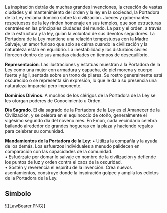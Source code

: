 La inspiración detrás de muchas grandes invenciones, la creación de vastas ciudades y el mantenimiento del orden y la ley en la sociedad, la Portadora de la Ley reclama dominio sobre la civilización. Jueces y gobernantes respetuosos de la ley rinden homenaje en sus templos, que son estructuras centrales en las principales ciudades del mundo. La paz y el orden, a través de la estructura y la ley, guían la voluntad de sus devotos seguidores. La Portadora de la Ley mantiene una relación tempestuosa con la Madre Salvaje, un amor furioso que solo se calma cuando la civilización y la naturaleza están en equilibrio. La inestabilidad y los disturbios civiles florecen dentro de sus amadas ciudades en tiempos de desequilibrio. 

**Representación**. Las ilustraciones y estatuas muestran a la Portadora de la Ley como una mujer con armadura y capucha, de piel morena y cuerpo fuerte y ágil, sentada sobre un trono de pilares. Su rostro generalmente está oscurecido o se representa sin expresión, lo que le da a su presencia una naturaleza imparcial pero imponente. 

**Dominios Divinos**. A muchos de los clérigos de la Portadora de la Ley se les otorgan poderes de Conocimiento u Orden. 

**Día Sagrado**. El día sagrado de la Portadora de la Ley es el Amanecer de la Civilización, y se celebra en el equinoccio de otoño, generalmente el vigésimo segundo día del noveno mes. En Emon, cada vecindario celebra bailando alrededor de grandes hogueras en la plaza y haciendo regalos para celebrar su comunidad. 

**Mandamientos de la Portadora de la Ley**: 
	• Utiliza la compañía y la ayuda de los demás. Los esfuerzos individuales a menudo palidecen en comparación con las capacidades de la comunidad. <br>
	• Esfuérzate por domar lo salvaje en nombre de la civilización y defiende los puntos de luz y orden contra el caos de la oscuridad. <br>
	• Sostén y reverencia el espíritu de la invención. Crea nuevos asentamientos, construye donde la inspiración golpee y amplía los edictos de la Portadora de la Ley.

## Simbolo

![[LawBearer.PNG]]